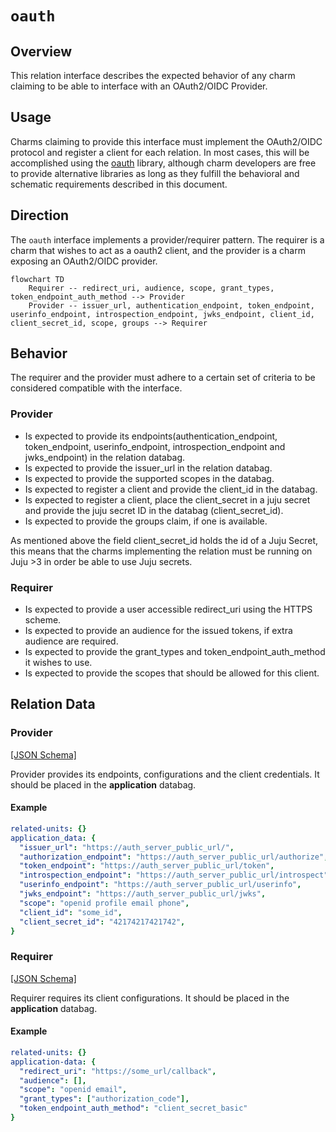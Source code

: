 # `oauth`

## Overview

This relation interface describes the expected behavior of any charm claiming to be able to interface with an OAuth2/OIDC Provider.

## Usage

Charms claiming to provide this interface must implement the OAuth2/OIDC protocol and register a client for each relation. In most cases, this will be accomplished using the [oauth](https://charmhub.io/hydra/libraries/oauth) library, although charm developers are free to provide alternative libraries as long as they fulfill the behavioral and schematic requirements described in this document.

## Direction

The `oauth` interface implements a provider/requirer pattern.
The requirer is a charm that wishes to act as a oauth2 client, and the provider is a charm exposing an OAuth2/OIDC provider.

```mermaid
flowchart TD
    Requirer -- redirect_uri, audience, scope, grant_types, token_endpoint_auth_method --> Provider
    Provider -- issuer_url, authentication_endpoint, token_endpoint, userinfo_endpoint, introspection_endpoint, jwks_endpoint, client_id, client_secret_id, scope, groups --> Requirer
```

## Behavior

The requirer and the provider must adhere to a certain set of criteria to be considered compatible with the interface.

### Provider

- Is expected to provide its endpoints(authentication_endpoint, token_endpoint, userinfo_endpoint, introspection_endpoint and jwks_endpoint) in the relation databag.
- Is expected to provide the issuer_url in the relation databag.
- Is expected to provide the supported scopes in the databag.
- Is expected to register a client and provide the client_id in the databag.
- Is expected to register a client, place the client_secret in a juju secret and provide the juju secret ID in the databag (client_secret_id).
- Is expected to provide the groups claim, if one is available.

As mentioned above the field client_secret_id holds the id of a Juju Secret, this means that the charms implementing the relation must be running on Juju >3 in order be able to use Juju secrets.

### Requirer

- Is expected to provide a user accessible redirect_uri using the HTTPS scheme.
- Is expected to provide an audience for the issued tokens, if extra audience are required.
- Is expected to provide the grant_types and token_endpoint_auth_method it wishes to use.
- Is expected to provide the scopes that should be allowed for this client.

## Relation Data

### Provider

[\[JSON Schema\]](./schemas/provider.json)

Provider provides its endpoints, configurations and the client credentials. It should be placed in the **application** databag.

#### Example

```yaml
related-units: {}
application_data: {
  "issuer_url": "https://auth_server_public_url/",
  "authorization_endpoint": "https://auth_server_public_url/authorize",
  "token_endpoint": "https://auth_server_public_url/token",
  "introspection_endpoint": "https://auth_server_public_url/introspect",
  "userinfo_endpoint": "https://auth_server_public_url/userinfo",
  "jwks_endpoint": "https://auth_server_public_url/jwks",
  "scope": "openid profile email phone",
  "client_id": "some_id",
  "client_secret_id": "42174217421742",
}
```

### Requirer

[\[JSON Schema\]](./schemas/requirer.json)

Requirer requires its client configurations. It should be placed in the **application** databag.

#### Example
```yaml
related-units: {}
application-data: {
  "redirect_uri": "https://some_url/callback",
  "audience": [],
  "scope": "openid email",
  "grant_types": ["authorization_code"],
  "token_endpoint_auth_method": "client_secret_basic"
}
```

